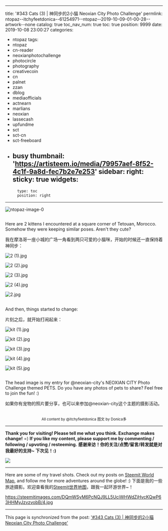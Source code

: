 
---
title: '#343 Cats (3) | 神同步的2小猫 Neoxian City Photo Challenge'
permlink: ntopaz--itchyfeetdonica--61254971--ntopaz--2019-10-09-01-00-28--artwork--none
catalog: true
toc_nav_num: true
toc: true
position: 9999
date: 2019-10-08 23:00:27
categories:
- ntopaz
tags:
- ntopaz
- cn-reader
- neoxianphotochallenge
- photocircle
- photography
- creativecoin
- cn
- palnet
- zzan
- dblog
- mediaofficials
- actnearn
- marlians
- neoxian
- lassecash
- upfundme
- sct
- sct-cn
- sct-freeboard
- busy
thumbnail: 'https://artisteem.io/media/79957aef-8f52-4c1f-9a8d-fec7b2e7e253'
sidebar:
    right:
        sticky: true
widgets:
    -
        type: toc
        position: right
---


![ntopaz-image-0](https://artisteem.io/media/79957aef-8f52-4c1f-9a8d-fec7b2e7e253)

##
Here are 2 kittens I encountered at a square corner of Tetouan, Morocco. Somehow they were keeping similar poses. Aren't they cute? 

我在摩洛哥一座小城的广场一角看到两只可爱的小猫咪，开始的时候还一直保持着神同步： 


![2 (1).jpg](https://cdn.steemitimages.com/DQmUJdxT4m6gMz1ewnvgEZ4UZ55wnncQdnuDdtjWp99HtRJ/2%20(1).jpg)

![2 (2).jpg](https://cdn.steemitimages.com/DQmZdi4Pk8Uev7cuoMkSJ1Gi631StKrJsoNhQnXQuWUBbjF/2%20(2).jpg)

![2 (3).jpg](https://cdn.steemitimages.com/DQmd7N75xeSJsyQJ2hF26ZHWXnzbwcw2wkHxEN65TjSfnuW/2%20(3).jpg)

![2 (4).jpg](https://cdn.steemitimages.com/DQmQDBSRki6DjsYcR5Wdp2GRNV9MJqru5DqkEdz5Wp3upRX/2%20(4).jpg)

![2.jpg](https://cdn.steemitimages.com/DQmTtvJAtTwMb2TfYYZ45pTyLU49SMVVL5WXCrQGXz6xbva/2.jpg)

##
And then, things started to change: 

片刻之后，就开始打闹起来： 

![kit (1).jpg](https://cdn.steemitimages.com/DQmWfDK1JugP5WzboQJJEzKfrKpyXbrEMngz6qBkdLRvZXU/kit%20(1).jpg)

![kit (2).jpg](https://cdn.steemitimages.com/DQmXjRnX2GAyRVKhkcARxHARgoHkE2acTCrf8sLwfNp6DqZ/kit%20(2).jpg)

![kit (3).jpg](https://cdn.steemitimages.com/DQmR54J3sJvTe7XZ8dWLdLdAx9QZxAhtcjPBkRAudrBUfh7/kit%20(3).jpg)

![kit (4).jpg](https://cdn.steemitimages.com/DQmUxCrkzBfgLy2wyU4F2jvtUQKp5L1uaxpdquf2cgTEumq/kit%20(4).jpg)

![kit (5).jpg](https://cdn.steemitimages.com/DQmdLZ1g5x9Vx9RD7fKLvSHyLBv3XWYnfFYBbReD7Yj9Q2M/kit%20(5).jpg)


##
The head image is my entry for @neoxian-city's NEOXIAN CITY Photo Challenge themed PETS. Do you have any photos of pets to share? Feel free to join the fun! :)

如果你有宠物的照片要分享，也可以来参加@neoxian-city这个主题的摄影活动。

<br />
<center><sup>All content by @itchyfeetdonica
图文 by Donica多
</sup></center>

---

**Thank you for visiting! Please tell me what you think. Exchange makes change!** =)
**If you like my content, please support me by commenting / following / upvoting / resteeming.**
**感谢来访！你的关注/点赞/留言/转发就是对我最好的支持~ 下次见！:)**

![](https://steemitimages.com/0x0/https://steemitimages.com/DQmZa9rSi4s3btZNrtM9G85MRJwp3fREi2pzdCfoNSUGQZL/NeoImage.jpg)

---

Here are some of my travel shots. Check out my posts on [Steemit World Map](https://steemitworldmap.com/?author=itchyfeetdonica), and follow me for more adventures around the globe! :)
下面是我的一些旅途摄影。欢迎查看我的[Steemit世界地图](https://steemitworldmap.com/?author=itchyfeetdonica)，跟我一起环游世界~！

https://steemitimages.com/DQmWSyM6PcNQJ9LL5UciWHWdZjHvcKQwP63HHMyJzvzvobB/4.jpg

- - -

This page is synchronized from the post: ['#343 Cats (3) | 神同步的2小猫 Neoxian City Photo Challenge'](https://steemit.com/@itchyfeetdonica/ntopaz--itchyfeetdonica--61254971--ntopaz--2019-10-09-01-00-28--artwork--none)
